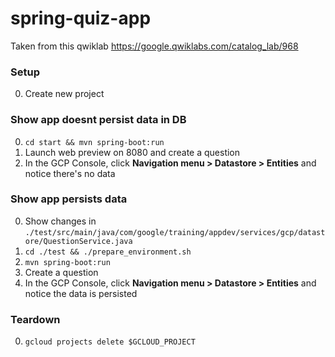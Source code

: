 # spring-quiz-app

Taken from this qwiklab https://google.qwiklabs.com/catalog_lab/968

### Setup
0. Create new project

### Show app doesnt persist data in DB
0. `cd start && mvn spring-boot:run`
0. Launch web preview on 8080 and create a question
0. In the GCP Console, click **Navigation menu > Datastore > Entities** and notice there's no data

### Show app persists data
0. Show changes in `./test/src/main/java/com/google/training/appdev/services/gcp/datastore/QuestionService.java`
0. `cd ./test && ./prepare_environment.sh`
0. `mvn spring-boot:run`
0. Create a question
0. In the GCP Console, click **Navigation menu > Datastore > Entities** and notice the data is persisted

### Teardown
0. `gcloud projects delete $GCLOUD_PROJECT`